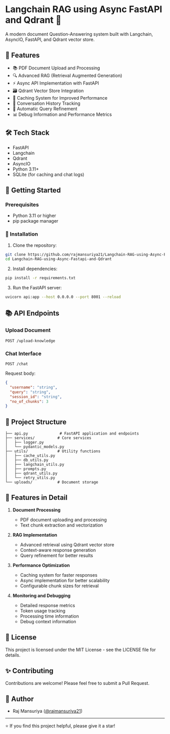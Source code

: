 # Langchain RAG using Async FastAPI and Qdrant 🚀

A modern document Question-Answering system built with Langchain, AsyncIO, FastAPI, and Qdrant vector store.

## 🌟 Features

- 📚 PDF Document Upload and Processing
- 🔍 Advanced RAG (Retrieval Augmented Generation)
- ⚡ Async API Implementation with FastAPI
- 🗃️ Qdrant Vector Store Integration
- 💾 Caching System for Improved Performance
- 📝 Conversation History Tracking
- 🔄 Automatic Query Refinement
- 📊 Debug Information and Performance Metrics

## 🛠️ Tech Stack

- FastAPI
- Langchain
- Qdrant
- AsyncIO
- Python 3.11+
- SQLite (for caching and chat logs)

## 🚀 Getting Started

### Prerequisites

- Python 3.11 or higher
- pip package manager

### 🔧 Installation

1. Clone the repository:

```bash
git clone https://github.com/rajmansuriya21/Langchain-RAG-using-Async-Fastapi-and-Qdrant.git
cd Langchain-RAG-using-Async-Fastapi-and-Qdrant
```

2. Install dependencies:

```bash
pip install -r requirements.txt
```

3. Run the FastAPI server:

```bash
uvicorn api:app --host 0.0.0.0 --port 8001 --reload
```

## 📚 API Endpoints

### Upload Document

```http
POST /upload-knowledge
```

### Chat Interface

```http
POST /chat
```

Request body:

```json
{
  "username": "string",
  "query": "string",
  "session_id": "string",
  "no_of_chunks": 3
}
```

## 📁 Project Structure

```
├── api.py              # FastAPI application and endpoints
├── services/          # Core services
│   ├── logger.py
│   └── pydantic_models.py
├── utils/             # Utility functions
│   ├── cache_utils.py
│   ├── db_utils.py
│   ├── langchain_utils.py
│   ├── prompts.py
│   ├── qdrant_utils.py
│   └── retry_utils.py
└── uploads/           # Document storage
```

## 🌟 Features in Detail

1. **Document Processing**

   - PDF document uploading and processing
   - Text chunk extraction and vectorization

2. **RAG Implementation**

   - Advanced retrieval using Qdrant vector store
   - Context-aware response generation
   - Query refinement for better results

3. **Performance Optimization**

   - Caching system for faster responses
   - Async implementation for better scalability
   - Configurable chunk sizes for retrieval

4. **Monitoring and Debugging**
   - Detailed response metrics
   - Token usage tracking
   - Processing time information
   - Debug context information

## 📝 License

This project is licensed under the MIT License - see the LICENSE file for details.

## ✨ Contributing

Contributions are welcome! Please feel free to submit a Pull Request.

## 👥 Author

- Raj Mansuriya ([@rajmansuriya21](https://github.com/rajmansuriya21))

---

⭐ If you find this project helpful, please give it a star!
